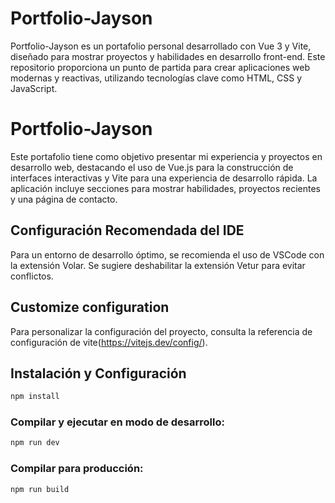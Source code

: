 # Portfolio-Jayson

Portfolio-Jayson es un portafolio personal desarrollado con Vue 3 y Vite, diseñado para mostrar proyectos y habilidades en desarrollo front-end. Este repositorio proporciona un punto de partida para crear aplicaciones web modernas y reactivas, utilizando tecnologías clave como HTML, CSS y JavaScript.

# Portfolio-Jayson
Este portafolio tiene como objetivo presentar mi experiencia y proyectos en desarrollo web, destacando el uso de Vue.js para la construcción de interfaces interactivas y Vite para una experiencia de desarrollo rápida. La aplicación incluye secciones para mostrar habilidades, proyectos recientes y una página de contacto.

## Configuración Recomendada del IDE

Para un entorno de desarrollo óptimo, se recomienda el uso de VSCode con la extensión Volar. Se sugiere deshabilitar la extensión Vetur para evitar conflictos.

## Customize configuration

Para personalizar la configuración del proyecto, consulta la referencia de configuración de vite(https://vitejs.dev/config/).

## Instalación y Configuración

```sh
npm install
```

### Compilar y ejecutar en modo de desarrollo:

```sh
npm run dev
```

### Compilar para producción:

```sh
npm run build
```

